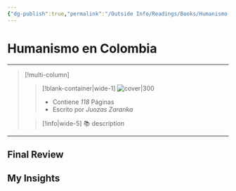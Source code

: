```yaml
---
{"dg-publish":true,"permalink":"/Outside Info/Readings/Books/Humanismo en Colombia/","title":"Humanismo en Colombia","updated":"2023-12-30T18:05:44.710-05:00"}
---
```



# Humanismo en Colombia
- - -
> [!multi-column]
> 
> > [!blank-container|wide-1]
> >  ![cover|300](http://books.google.com/books/content?id=GdouAAAAYAAJ&printsec=frontcover&img=1&zoom=1&source=gbs_api)
> >- Contiene *118* Páginas
> >- Escrito por *Juozas Zaranka*
> 
> > [!info|wide-5] 📚 description
> > 
> 

- - -

## Final Review

## My Insights